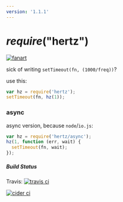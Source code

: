 ```yaml
---
version: '1.1.1'
---
```


# *require*("**hertz**")

[![fanart](http://upload.wikimedia.org/wikipedia/commons/e/ea/Wave_frequency.gif)](https://en.wikipedia.org/wiki/Hertz)

sick of writing `setTimeout(fn, (1000/freq))`?

use this:

```js
var hz = require('hertz');
setTimeout(fn, hz(1));
```
### async

async version, because `node`/`io.js`:

```js
var hz = require('hertz/async');
hz(1, function (err, wait) {
  setTimeout(fn, wait);
});
```

##### Build Status

Travis: [![travis ci](https://travis-ci.org/eins78/node-hertz.svg)](https://travis-ci.org/eins78/node-hertz)

[![cider ci](http://cider.zrh.kiste.li/cider-ci/ui/public/node-hertz/master/test/summary.svg?respond_width_200)](http://cider.zrh.kiste.li/cider-ci/ui/public/node-hertz/master/test/summary.html)
